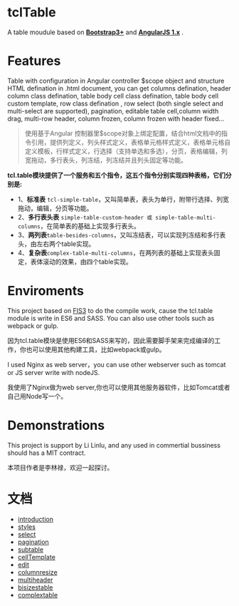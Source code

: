 # tclTable
A table moudule based on [**Bootstrap3+**](http://v3.bootcss.com/,访问Bootstrap官网) and [**AngularJS 1.x**](https://angular.cn/) .

# Features
Table with configuration in Angular controller $scope object and structure HTML defination in .html document, you can get columns defination, header column class defination, table body cell class defination, table body cell custom template, row class defination , row select (both single select and multi-select are supported), pagination, editable table cell,column width drag, multi-row header, column frozen, column frozen with header fixed...

> 使用基于Angular 控制器里$scope对象上绑定配置，结合html文档中的指令引用，提供列定义，列头样式定义，表格单元格样式定义，表格单元格自定义模板，行样式定义，行选择（支持单选和多选），分页，表格编辑，列宽拖动，多行表头，列冻结，列冻结并且列头固定等功能。

**tcl.table模块提供了一个服务和五个指令，这五个指令分别实现四种表格，它们分别是:**
* 1、**标准表** `tcl-simple-table`，又叫简单表，表头为单行，附带行选择、列宽拖动，编辑，分页等功能。
* 2、**多行表头表** `simple-table-custom-header 或 simple-table-multi-columns`，在简单表的基础上实现多行表头。
* 3、**两列表**`table-besides-columns`，又叫冻结表，可以实现列冻结和多行表头，由左右两个table实现。
* 4、**复杂表**`complex-table-multi-columns`，在两列表的基础上实现表头固定，表体滚动的效果，由四个table实现。

# Enviroments 
This project based on [FIS3](http://fis.baidu.com) to do the compile work, cause the tcl.table module is write in ES6 and SASS. You can also use other tools such as webpack or gulp.

因为tcl.table模块是使用ES6和SASS来写的，因此需要脚手架来完成编译的工作，你也可以使用其他构建工具，比如webpack或gulp。

I used Nginx as web server，you can use other webserver such as tomcat or JS server write with nodeJS.

我使用了Nginx做为web server,你也可以使用其他服务器软件，比如Tomcat或者自己用Node写一个。

# Demonstrations
This project is support by Li Linlu, and any used in commertial bussiness should has a MIT contract.

本项目作者是李林禄，欢迎一起探讨。

# 文档
* [introduction](https://github.com/lilinlugis/tclTable/blob/master/doc/introduction.md)
* [styles](https://github.com/lilinlugis/tclTable/blob/master/doc/styles.md)
* [select](https://github.com/lilinlugis/tclTable/blob/master/doc/select.md)
* [pagination](https://github.com/lilinlugis/tclTable/blob/master/doc/pagination.md)
* [subtable](https://github.com/lilinlugis/tclTable/blob/master/doc/subtable.md)
* [cellTemplate](https://github.com/lilinlugis/tclTable/blob/master/doc/celltemplate.md)
* [edit](https://github.com/lilinlugis/tclTable/blob/master/doc/edit.md)
* [columnresize](https://github.com/lilinlugis/tclTable/blob/master/doc/columnresize.md)
* [multiheader](https://github.com/lilinlugis/tclTable/blob/master/doc/multiheader.md)
* [bisizestable](https://github.com/lilinlugis/tclTable/blob/master/doc/besizestable.md)
* [complextable](https://github.com/lilinlugis/tclTable/blob/master/doc/complextable.md)
